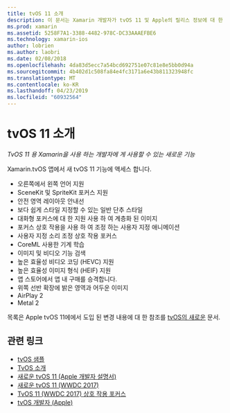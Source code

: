 ```yaml
---
title: tvOS 11 소개
description: 이 문서는 Xamarin 개발자가 tvOS 11 및 Apple의 릴리스 정보에 대 한 링크에서 사용할 수 있는 새로운 기능의 간략 한 개요를 제공합니다.
ms.prod: xamarin
ms.assetid: 5258F7A1-3388-4482-978C-DC33AAAEFBE6
ms.technology: xamarin-ios
author: lobrien
ms.author: laobri
ms.date: 02/08/2018
ms.openlocfilehash: 4da83d5ecc7a54bcd692751e07c81e8e5bb0d94a
ms.sourcegitcommit: 4b402d1c508fa84e4fc3171a6e43b811323948fc
ms.translationtype: MT
ms.contentlocale: ko-KR
ms.lasthandoff: 04/23/2019
ms.locfileid: "60932564"
---
```

# <a name="introduction-to-tvos-11"></a>tvOS 11 소개

_TvOS 11 용 Xamarin을 사용 하는 개발자에 게 사용할 수 있는 새로운 기능_

Xamarin.tvOS 앱에서 새 tvOS 11 기능에 액세스 합니다.

- 오른쪽에서 왼쪽 언어 지원 
- SceneKit 및 SpriteKit 포커스 지원
- 안전 영역 레이아웃 안내선 
- 보다 쉽게 스타일 지정할 수 있는 일반 단추 스타일
- 대화형 포커스에 대 한 지원 사용 하 여 계층화 된 이미지
- 포커스 상호 작용을 사용 하 여 조정 하는 사용자 지정 애니메이션
- 사용자 지정 소리 조정 상호 작용 포커스
- CoreML 사용한 기계 학습
- 이미지 및 비디오 기능 검색
- 높은 효율성 비디오 코딩 (HEVC) 지원
- 높은 효율성 이미지 형식 (HEIF) 지원
- 앱 스토어에서 앱 내 구매를 승격합니다.
- 위쪽 선반 확장에 밝은 영역과 어두운 이미지
- AirPlay 2
- Metal 2

목록은 Apple tvOS 11에에서 도입 된 변경 내용에 대 한 참조를 [tvOS의 새로운](https://developer.apple.com/library/content/releasenotes/General/WhatsNewinTVOS/Articles/tvOS_11_0.html) 문서.

## <a name="related-links"></a>관련 링크

- [tvOS 샘플](https://developer.xamarin.com/samples/tvos/all/)
- [TvOS 소개](~/ios/tvos/index.md)
- [새로운 tvOS 11 (Apple 개발자 설명서)](https://developer.apple.com/library/content/releasenotes/General/WhatsNewinTVOS/Articles/tvOS_11_0.html)
- [새로운 tvOS 11 (WWDC 2017)](https://developer.apple.com/videos/play/wwdc2017/209/)
- [TvOS 11 (WWDC 2017) 상호 작용 포커스](https://developer.apple.com/videos/play/wwdc2017/224/)
- [tvOS 개발자 (Apple)](https://developer.apple.com/tvos/)
